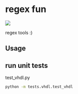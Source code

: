 # regex fun

![](https://github.com/m-tosch/regex_fun/workflows/build/badge.svg)

regex tools :)

## Usage

## run unit tests

test_vhdl.py

```cmd
python -m tests.vhdl.test_vhdl
```
